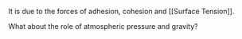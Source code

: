 It is due to the forces of adhesion, cohesion and [[Surface Tension]].

What about the role of atmospheric pressure and gravity?